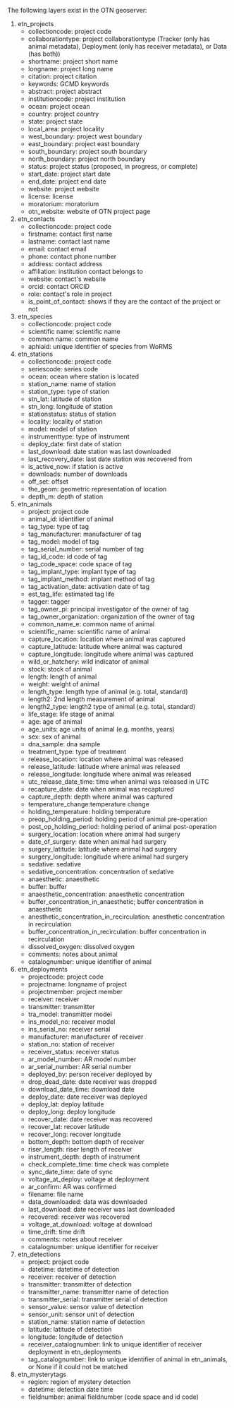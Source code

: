 The following layers exist in the OTN geoserver:
1. etn_projects
    - collectioncode: project code
    - collaborationtype: project collaborationtype (Tracker (only has animal metadata), Deployment (only has receiver metadata), or Data (has both))
    - shortname: project short name
    - longname: project long name
    - citation: project citation
    - keywords: GCMD keywords
    - abstract: project abstract
    - institutioncode: project institution
    - ocean: project ocean
    - country: project country
    - state: project state
    - local_area: project locality
    - west_boundary: project west boundary
    - east_boundary: project east boundary
    - south_boundary: project south boundary
    - north_boundary: project north boundary
    - status: project status (proposed, in progress, or complete)
    - start_date: project start date
    - end_date: project end date
    - website: project website
    - license: license
    - moratorium: moratorium
    - otn_website: website of OTN project page
2. etn_contacts
    - collectioncode: project code
    - firstname: contact first name
    - lastname: contact last name
    - email: contact email
    - phone: contact phone number
    - address: contact address
    - affiliation: institution contact belongs to
    - website: contact's website
    - orcid: contact ORCID
    - role: contact's role in project
    - is_point_of_contact: shows if they are the contact of the project or not
3. etn_species
    - collectioncode: project code
    - scientific name: scientific name
    - common name: common name
    - aphiaid: unique identifier of species from WoRMS
4. etn_stations
    - collectioncode: project code
    - seriescode: series code
    - ocean: ocean where station is located
    - station_name: name of station
    - station_type: type of station
    - stn_lat: latitude of station
    - stn_long: longitude of station
    - stationstatus: status of station
    - locality: locality of station
    - model: model of station
    - instrumenttype: type of instrument
    - deploy_date: first date of station
    - last_download: date station was last downloaded
    - last_recovery_date: last date station was recovered from
    - is_active_now: if station is active
    - downloads: number of downloads
    - off_set: offset
    - the_geom: geometric representation of location
    - depth_m: depth of station
5. etn_animals
    - project: project code
    - animal_id: identifier of animal
    - tag_type: type of tag
    - tag_manufacturer: manufacturer of tag
    - tag_model: model of tag
    - tag_serial_number: serial number of tag
    - tag_id_code: id code of tag
    - tag_code_space: code space of tag
    - tag_implant_type: implant type of tag
    - tag_implant_method: implant method of tag
    - tag_activation_date: activation date of tag
    - est_tag_life: estimated tag life
    - tagger: tagger
    - tag_owner_pi: principal investigator of the owner of tag
    - tag_owner_organization: organization of the owner of tag
    - common_name_e: common name of animal
    - scientific_name: scientific name of animal
    - capture_location: location where animal was captured
    - capture_latitude: latitude where animal was captured
    - capture_longitude: longitude where animal was captured
    - wild_or_hatchery: wild indicator of animal
    - stock: stock of animal
    - length: length of animal
    - weight: weight of animal
    - length_type: length type of animal (e.g. total, standard)
    - length2: 2nd length measurement of animal
    - length2_type: length2 type of animal (e.g. total, standard)
    - life_stage: life stage of animal
    - age: age of animal
    - age_units: age units of animal (e.g. months, years)
    - sex: sex of animal
    - dna_sample: dna sample
    - treatment_type: type of treatment
    - release_location: location where animal was released
    - release_latitude: latitude where animal was released
    - release_longitude: longitude where animal was released
    - utc_release_date_time: time when animal was released in UTC
    - recapture_date: date when animal was recaptured
    - capture_depth: depth where animal was captured
    - temperature_change:temperature change
    - holding_temperature: holding temperature
    - preop_holding_period: holding period of animal pre-operation
    - post_op_holding_period: holding period of animal post-operation
    - surgery_location: location where animal had surgery
    - date_of_surgery: date when animal had surgery
    - surgery_latitude: latitude where animal had surgery
    - surgery_longitude: longitude where animal had surgery
    - sedative: sedative
    - sedative_concentration: concentration of sedative
    - anaesthetic: anaesthetic
    - buffer: buffer
    - anaesthetic_concentration: anaesthetic concentration
    - buffer_concentration_in_anaesthetic; buffer concentration in anaesthetic
    - anesthetic_concentration_in_recirculation: anesthetic concentration in recirculation
    - buffer_concentration_in_recirculation: buffer concentration in recirculation
    - dissolved_oxygen: dissolved oxygen
    - comments: notes about animal
    - catalognumber: unique identifier of animal
6. etn_deployments
    - projectcode: project code
    - projectname: longname of project
    - projectmember: project member
    - receiver: receiver
    - transmitter: transmitter
    - tra_model: transmitter model
    - ins_model_no: receiver model
    - ins_serial_no: receiver serial
    - manufacturer: manufacturer of receiver
    - station_no: station of receiver
    - receiver_status: receiver status
    - ar_model_number: AR model number
    - ar_serial_number: AR serial number
    - deployed_by: person receiver deployed by
    - drop_dead_date: date receiver was dropped
    - download_date_time: download date
    - deploy_date: date receiver was deployed
    - deploy_lat: deploy latitude
    - deploy_long: deploy longitude
    - recover_date: date receiver was recovered
    - recover_lat: recover latitude
    - recover_long: recover longitude
    - bottom_depth: bottom depth of receiver
    - riser_length: riser length of receiver
    - instrument_depth: depth of instrument
    - check_complete_time: time check was complete
    - sync_date_time: date of sync
    - voltage_at_deploy: voltage at deployment
    - ar_confirm: AR was confirmed
    - filename: file name
    - data_downloaded: data was downloaded
    - last_download: date receiver was last downloaded
    - recovered: receiver was recovered
    - voltage_at_download: voltage at download
    - time_drift: time drift
    - comments: notes about receiver
    - catalognumber: unique identifier for receiver
7. etn_detections
    - project: project code
    - datetime: datetime of detection
    - receiver: receiver of detection
    - transmitter: transmitter of detection
    - transmitter_name: transmitter name of detection
    - transmitter_serial: transmitter serial of detection
    - sensor_value: sensor value of detection
    - sensor_unit: sensor unit of detection
    - station_name: station name of detection
    - latitude: latitude of detection
    - longitude: longitude of detection
    - receiver_catalognumber: link to unique identifier of receiver deployment in etn_deployments
    - tag_catalognumber: link to unique identifier of animal in etn_animals, or None if it could not be matched
8. etn_mysterytags
    - region: region of mystery detection
    - datetime: detection date time
    - fieldnumber: animal fieldnumber (code space and id code)
